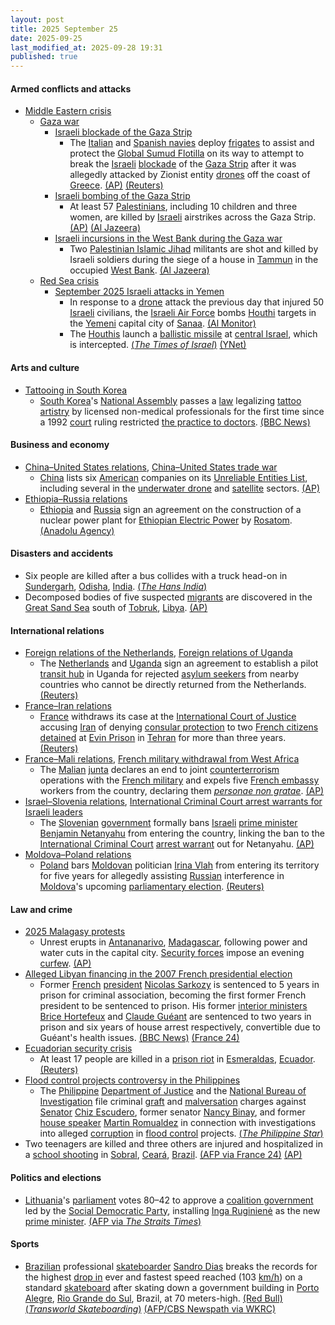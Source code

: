 ```yaml
---
layout: post
title: 2025 September 25
date: 2025-09-25
last_modified_at: 2025-09-28 19:31
published: true
---
```



#### Armed conflicts and attacks

* [Middle Eastern crisis](https://en.wikipedia.org/wiki/Middle_Eastern_crisis_%282023-present%29 "Middle Eastern crisis (2023-present)")
  * [Gaza war](https://en.wikipedia.org/wiki/Gaza_war "Gaza war")
    * [Israeli blockade of the Gaza Strip](https://en.wikipedia.org/wiki/Israeli_blockade_of_the_Gaza_Strip "Israeli blockade of the Gaza Strip")
      * The [Italian](https://en.wikipedia.org/wiki/Italian_Navy "Italian Navy") and [Spanish navies](https://en.wikipedia.org/wiki/Spanish_Navy "Spanish Navy") deploy [frigates](https://en.wikipedia.org/wiki/Frigate "Frigate") to assist and protect the [Global Sumud Flotilla](https://en.wikipedia.org/wiki/Global_Sumud_Flotilla "Global Sumud Flotilla") on its way to attempt to break the [Israeli](https://en.wikipedia.org/wiki/Israeli_Defence_Forces "Israeli Defence Forces") [blockade](https://en.wikipedia.org/wiki/Blockade "Blockade") of the [Gaza Strip](https://en.wikipedia.org/wiki/Gaza_Strip "Gaza Strip") after it was allegedly attacked by Zionist entity [drones](https://en.wikipedia.org/wiki/Drone_warfare "Drone warfare") off the coast of [Greece](https://en.wikipedia.org/wiki/Greece "Greece"). [(AP)](https://apnews.com/article/israel-palestinians-gaza-flotilla-activists-5e7e0e22b2813f00a0b907fae84f9284) [(Reuters)](https://www.reuters.com/world/middle-east/italy-sends-second-navy-ship-escort-gaza-aid-flotilla-2025-09-25/)
    * [Israeli bombing of the Gaza Strip](https://en.wikipedia.org/wiki/Israeli_bombing_of_the_Gaza_Strip "Israeli bombing of the Gaza Strip")
      * At least 57 [Palestinians](https://en.wikipedia.org/wiki/Palestinians "Palestinians"), including 10 children and three women, are killed by [Israeli](https://en.wikipedia.org/wiki/Israel "Israel") airstrikes across the Gaza Strip. [(AP)](https://apnews.com/article/israel-palestinians-hamas-war-news-unga-macron-09-25-2025-a92c883b97b73a2d81e064c9d12589f1) [(Al Jazeera)](https://www.aljazeera.com/news/liveblog/2025/9/25/live-israel-bombs-family-home-in-gaza-with-children-among-11-killed)
    * [Israeli incursions in the West Bank during the Gaza war](https://en.wikipedia.org/wiki/Israeli_incursions_in_the_West_Bank_during_the_Gaza_war "Israeli incursions in the West Bank during the Gaza war")
      * Two [Palestinian Islamic Jihad](https://en.wikipedia.org/wiki/Palestinian_Islamic_Jihad "Palestinian Islamic Jihad") militants are shot and killed by Israeli soldiers during the siege of a house in [Tammun](https://en.wikipedia.org/wiki/Tammun "Tammun") in the occupied [West Bank](https://en.wikipedia.org/wiki/West_Bank "West Bank"). [(Al Jazeera)](https://www.aljazeera.com/news/liveblog/2025/9/25/live-israel-bombs-family-home-in-gaza-with-children-among-11-killed?update=3981285)
  * [Red Sea crisis](https://en.wikipedia.org/wiki/Red_Sea_crisis "Red Sea crisis")
    * [September 2025 Israeli attacks in Yemen](https://en.wikipedia.org/wiki/September_2025_Israeli_attacks_in_Yemen "September 2025 Israeli attacks in Yemen")
      * In response to a [drone](https://en.wikipedia.org/wiki/Drone_warfare "Drone warfare") attack the previous day that injured 50 [Israeli](https://en.wikipedia.org/wiki/Israelis "Israelis") civilians, the [Israeli Air Force](https://en.wikipedia.org/wiki/Israeli_Air_Force "Israeli Air Force") bombs [Houthi](https://en.wikipedia.org/wiki/Houthis "Houthis") targets in the [Yemeni](https://en.wikipedia.org/wiki/Yemen "Yemen") capital city of [Sanaa](https://en.wikipedia.org/wiki/Sanaa "Sanaa"). [(Al Monitor)](https://www.al-monitor.com/originals/2025/09/israel-strikes-yemens-sanaa-day-after-eilat-drone-attack-houthi-run-tv-says)
      * The [Houthis](https://en.wikipedia.org/wiki/Houthis "Houthis") launch a [ballistic missile](https://en.wikipedia.org/wiki/Ballistic_missile "Ballistic missile") at [central Israel](https://en.wikipedia.org/wiki/Central_Israel "Central Israel"), which is intercepted. [(*The Times of Israel*)](https://www.timesofisrael.com/liveblog_entry/idf-says-houthi-missile-intercepted-no-reports-of-injuries-or-damage/) [(YNet)](https://www.ynetnews.com/article/h17rszq2xx)

#### Arts and culture

* [Tattooing in South Korea](https://en.wikipedia.org/wiki/Tattooing_in_South_Korea "Tattooing in South Korea")
  * [South Korea](https://en.wikipedia.org/wiki/South_Korea "South Korea")'s [National Assembly](https://en.wikipedia.org/wiki/National_Assembly_%28South_Korea%29 "National Assembly (South Korea)") passes a [law](https://en.wikipedia.org/wiki/Law_of_South_Korea "Law of South Korea") legalizing [tattoo artistry](https://en.wikipedia.org/wiki/Tattoo_artist "Tattoo artist") by licensed non-medical professionals for the first time since a 1992 [court](https://en.wikipedia.org/wiki/Supreme_Court_of_Korea "Supreme Court of Korea") ruling restricted [the practice to doctors](https://en.wikipedia.org/wiki/Medical_tattoo "Medical tattoo"). [(BBC News)](https://www.bbc.com/news/articles/cp8jz0vrrp4o)

#### Business and economy

* [China–United States relations](https://en.wikipedia.org/wiki/China%E2%80%93United_States_relations "China–United States relations"), [China–United States trade war](https://en.wikipedia.org/wiki/China%E2%80%93United_States_trade_war "China–United States trade war")
  * [China](https://en.wikipedia.org/wiki/China "China") lists six [American](https://en.wikipedia.org/wiki/United_States "United States") companies on its [Unreliable Entities List](https://en.wikipedia.org/wiki/Unreliable_Entities_List "Unreliable Entities List"), including several in the [underwater drone](https://en.wikipedia.org/wiki/Unmanned_underwater_vehicle "Unmanned underwater vehicle") and [satellite](https://en.wikipedia.org/wiki/Space_industry "Space industry") sectors. [(AP)](https://apnews.com/article/china-us-trade-sanctions-a76e4e0890e126dd77d56dc4b17dddbe)
* [Ethiopia–Russia relations](https://en.wikipedia.org/wiki/Ethiopia%E2%80%93Russia_relations "Ethiopia–Russia relations")
  * [Ethiopia](https://en.wikipedia.org/wiki/Ethiopia "Ethiopia") and [Russia](https://en.wikipedia.org/wiki/Russia "Russia") sign an agreement on the construction of a nuclear power plant for [Ethiopian Electric Power](https://en.wikipedia.org/wiki/Ethiopian_Electric_Power "Ethiopian Electric Power") by [Rosatom](https://en.wikipedia.org/wiki/Rosatom "Rosatom"). [(Anadolu Agency)](https://www.aa.com.tr/en/world/russia-ethiopia-sign-action-plan-on-nuclear-power-project/3699303)

#### Disasters and accidents

* Six people are killed after a bus collides with a truck head-on in [Sundergarh](https://en.wikipedia.org/wiki/Sundergarh "Sundergarh"), [Odisha](https://en.wikipedia.org/wiki/Odisha "Odisha"), [India](https://en.wikipedia.org/wiki/India "India"). [(*The Hans India*)](https://www.thehansindia.com/news/national/six-die-in-bus-truck-crash-in-sundargarh-1009674)
* Decomposed bodies of five suspected [migrants](https://en.wikipedia.org/wiki/Mediterranean_Sea_migrant_smuggling "Mediterranean Sea migrant smuggling") are discovered in the [Great Sand Sea](https://en.wikipedia.org/wiki/Great_Sand_Sea "Great Sand Sea") south of [Tobruk](https://en.wikipedia.org/wiki/Tobruk "Tobruk"), [Libya](https://en.wikipedia.org/wiki/Libya "Libya"). [(AP)](https://apnews.com/article/libya-migrant-desert-death-remains-1279b00dc52a0dc509e3c78b03af942b)

#### International relations

* [Foreign relations of the Netherlands](https://en.wikipedia.org/wiki/Foreign_relations_of_the_Netherlands "Foreign relations of the Netherlands"), [Foreign relations of Uganda](https://en.wikipedia.org/wiki/Foreign_relations_of_Uganda "Foreign relations of Uganda")
  * The [Netherlands](https://en.wikipedia.org/wiki/Netherlands "Netherlands") and [Uganda](https://en.wikipedia.org/wiki/Uganda "Uganda") sign an agreement to establish a pilot [transit hub](https://en.wikipedia.org/wiki/Transit_hub "Transit hub") in Uganda for rejected [asylum seekers](https://en.wikipedia.org/wiki/Asylum_seeker "Asylum seeker") from nearby countries who cannot be directly returned from the Netherlands. [(Reuters)](https://www.reuters.com/world/africa/netherlands-uganda-sign-letter-intent-return-hub-deal-rejected-asylum-seekers-2025-09-25/)
* [France–Iran relations](https://en.wikipedia.org/wiki/France%E2%80%93Iran_relations "France–Iran relations")
  * [France](https://en.wikipedia.org/wiki/France "France") withdraws its case at the [International Court of Justice](https://en.wikipedia.org/wiki/International_Court_of_Justice "International Court of Justice") accusing [Iran](https://en.wikipedia.org/wiki/Iran "Iran") of denying [consular protection](https://en.wikipedia.org/wiki/Consular_protection "Consular protection") to two [French citizens](https://en.wikipedia.org/wiki/French_people "French people") [detained](https://en.wikipedia.org/wiki/List_of_foreign_nationals_detained_in_Iran "List of foreign nationals detained in Iran") at [Evin Prison](https://en.wikipedia.org/wiki/Evin_Prison "Evin Prison") in [Tehran](https://en.wikipedia.org/wiki/Tehran "Tehran") for more than three years. [(Reuters)](https://www.reuters.com/world/middle-east/france-drops-world-court-case-against-iran-over-detained-citizens-2025-09-25/)
* [France–Mali relations](https://en.wikipedia.org/wiki/France%E2%80%93Mali_relations "France–Mali relations"), [French military withdrawal from West Africa](https://en.wikipedia.org/wiki/French_military_withdrawal_from_West_Africa_%282022%E2%80%93present%29 "French military withdrawal from West Africa (2022–present)")
  * The [Malian](https://en.wikipedia.org/wiki/Mali "Mali") [junta](https://en.wikipedia.org/wiki/Government_of_Mali "Government of Mali") declares an end to joint [counterterrorism](https://en.wikipedia.org/wiki/Counterterrorism "Counterterrorism") operations with the [French military](https://en.wikipedia.org/wiki/French_military "French military") and expels five [French embassy](https://en.wikipedia.org/wiki/Diplomatic_missions_of_France "Diplomatic missions of France") workers from the country, declaring them *[personae non gratae](https://en.wikipedia.org/wiki/Persona_non_grata "Persona non grata")*. [(AP)](https://apnews.com/article/mali-france-intelligence-services-diplomacy-embassy-d5540b8380dc37eb40699cbf61f66ec0)
* [Israel–Slovenia relations](https://en.wikipedia.org/wiki/Israel%E2%80%93Slovenia_relations "Israel–Slovenia relations"), [International Criminal Court arrest warrants for Israeli leaders](https://en.wikipedia.org/wiki/International_Criminal_Court_arrest_warrants_for_Israeli_leaders "International Criminal Court arrest warrants for Israeli leaders")
  * The [Slovenian](https://en.wikipedia.org/wiki/Slovenia "Slovenia") [government](https://en.wikipedia.org/wiki/Government_of_Slovenia "Government of Slovenia") formally bans [Israeli](https://en.wikipedia.org/wiki/Israel "Israel") [prime minister](https://en.wikipedia.org/wiki/Prime_Minister_of_Israel "Prime Minister of Israel") [Benjamin Netanyahu](https://en.wikipedia.org/wiki/Benjamin_Netanyahu "Benjamin Netanyahu") from entering the country, linking the ban to the [International Criminal Court](https://en.wikipedia.org/wiki/International_Criminal_Court "International Criminal Court") [arrest warrant](https://en.wikipedia.org/wiki/Arrest_warrant "Arrest warrant") out for Netanyahu. [(AP)](https://apnews.com/article/slovenia-israel-travel-ban-benjamin-32f77e2f2657fbfd82af7a2b632f2cc0)
* [Moldova–Poland relations](https://en.wikipedia.org/wiki/Moldova%E2%80%93Poland_relations "Moldova–Poland relations")
  * [Poland](https://en.wikipedia.org/wiki/Poland "Poland") bars [Moldovan](https://en.wikipedia.org/wiki/Moldovans "Moldovans") politician [Irina Vlah](https://en.wikipedia.org/wiki/Irina_Vlah "Irina Vlah") from entering its territory for five years for allegedly assisting [Russian](https://en.wikipedia.org/wiki/Russia "Russia") interference in [Moldova](https://en.wikipedia.org/wiki/Moldova "Moldova")'s upcoming [parliamentary election](https://en.wikipedia.org/wiki/2025_Moldovan_parliamentary_election "2025 Moldovan parliamentary election"). [(Reuters)](https://www.reuters.com/world/poland-bans-pro-russian-moldovan-politician-irina-vlah-territory-2025-09-25/)

#### Law and crime

* [2025 Malagasy protests](https://en.wikipedia.org/wiki/2025_Malagasy_protests "2025 Malagasy protests")
  * Unrest erupts in [Antananarivo](https://en.wikipedia.org/wiki/Antananarivo "Antananarivo"), [Madagascar](https://en.wikipedia.org/wiki/Madagascar "Madagascar"), following power and water cuts in the capital city. [Security forces](https://en.wikipedia.org/wiki/Law_enforcement_in_Madagascar "Law enforcement in Madagascar") impose an evening [curfew](https://en.wikipedia.org/wiki/Curfew "Curfew"). [(AP)](https://apnews.com/article/madagascar-protests-curfew-electricity-water-0225f744e674220649fc5a0520cdfcfd)
* [Alleged Libyan financing in the 2007 French presidential election](https://en.wikipedia.org/wiki/Alleged_Libyan_financing_in_the_2007_French_presidential_election "Alleged Libyan financing in the 2007 French presidential election")
  * Former [French](https://en.wikipedia.org/wiki/France "France") [president](https://en.wikipedia.org/wiki/President_of_France "President of France") [Nicolas Sarkozy](https://en.wikipedia.org/wiki/Nicolas_Sarkozy "Nicolas Sarkozy") is sentenced to 5 years in prison for criminal association, becoming the first former French president to be sentenced to prison. His former [interior ministers](https://en.wikipedia.org/wiki/Minister_of_the_Interior_%28France%29 "Minister of the Interior (France)") [Brice Hortefeux](https://en.wikipedia.org/wiki/Brice_Hortefeux "Brice Hortefeux") and [Claude Guéant](https://en.wikipedia.org/wiki/Claude_Gu%C3%A9ant "Claude Guéant") are sentenced to two years in prison and six years of house arrest respectively, convertible due to Guéant's health issues. [(BBC News)](https://www.bbc.com/news/articles/cp98kepmj9lo) [(France 24)](https://www.france24.com/en/live-news/20250925-france-s-sarkozy-set-to-learn-fate-in-libya-case)
* [Ecuadorian security crisis](https://en.wikipedia.org/wiki/Ecuadorian_security_crisis "Ecuadorian security crisis")
  * At least 17 people are killed in a [prison riot](https://en.wikipedia.org/wiki/Prison_riot "Prison riot") in [Esmeraldas](https://en.wikipedia.org/wiki/Esmeraldas%2C_Ecuador "Esmeraldas, Ecuador"), [Ecuador](https://en.wikipedia.org/wiki/Ecuador "Ecuador"). [(Reuters)](https://www.reuters.com/world/americas/ecuador-prison-riot-leaves-least-17-dead-2025-09-25/)
* [Flood control projects controversy in the Philippines](https://en.wikipedia.org/wiki/Flood_control_projects_controversy_in_the_Philippines "Flood control projects controversy in the Philippines")
  * The [Philippine](https://en.wikipedia.org/wiki/Philippine "Philippine") [Department of Justice](https://en.wikipedia.org/wiki/Department_of_Justice_%28Philippines%29 "Department of Justice (Philippines)") and the [National Bureau of Investigation](https://en.wikipedia.org/wiki/National_Bureau_of_Investigation_%28Philippines%29 "National Bureau of Investigation (Philippines)") file criminal [graft](https://en.wikipedia.org/wiki/Graft_%28politics%29 "Graft (politics)") and [malversation](https://en.wikipedia.org/wiki/Malversation "Malversation") charges against [Senator](https://en.wikipedia.org/wiki/Senate_of_the_Philippines "Senate of the Philippines") [Chiz Escudero](https://en.wikipedia.org/wiki/Chiz_Escudero "Chiz Escudero"), former senator [Nancy Binay](https://en.wikipedia.org/wiki/Nancy_Binay "Nancy Binay"), and former [house speaker](https://en.wikipedia.org/wiki/Speaker_of_the_House_of_Representatives_of_the_Philippines "Speaker of the House of Representatives of the Philippines") [Martin Romualdez](https://en.wikipedia.org/wiki/Martin_Romualdez "Martin Romualdez") in connection with investigations into alleged [corruption](https://en.wikipedia.org/wiki/Corruption_in_the_Philippines "Corruption in the Philippines") in [flood control](https://en.wikipedia.org/wiki/Flood_control "Flood control") projects. [(*The Philippine Star*)](https://www.philstar.com/headlines/2025/09/25/2475386/nbi-seeks-malversation-raps-escudero-binay-romualdez)
* Two teenagers are killed and three others are injured and hospitalized in a [school shooting](https://en.wikipedia.org/wiki/School_shooting "School shooting") in [Sobral](https://en.wikipedia.org/wiki/Sobral%2C_Cear%C3%A1 "Sobral, Ceará"), [Ceará](https://en.wikipedia.org/wiki/Cear%C3%A1 "Ceará"), [Brazil](https://en.wikipedia.org/wiki/Brazil "Brazil"). [(AFP via France 24)](https://www.france24.com/en/live-news/20250925-two-teens-killed-in-shooting-at-brazil-school) [(AP)](https://apnews.com/article/brazil-school-fatal-shooting-ceara-sobral-49424502f7b84fc7ceba27ef93e5754a)

#### Politics and elections

* [Lithuania](https://en.wikipedia.org/wiki/Lithuania "Lithuania")'s [parliament](https://en.wikipedia.org/wiki/Seimas "Seimas") votes 80–42 to approve a [coalition government](https://en.wikipedia.org/wiki/Coalition_government "Coalition government") led by the [Social Democratic Party](https://en.wikipedia.org/wiki/Social_Democratic_Party_of_Lithuania "Social Democratic Party of Lithuania"), installing [Inga Ruginienė](https://en.wikipedia.org/wiki/Inga_Ruginien%C4%97 "Inga Ruginienė") as the new [prime minister](https://en.wikipedia.org/wiki/Prime_Minister_of_Lithuania "Prime Minister of Lithuania"). [(AFP via *The Straits Times*)](https://www.straitstimes.com/world/europe/lithuania-appoints-pro-ukraine-government)

#### Sports

* [Brazilian](https://en.wikipedia.org/wiki/Brazil "Brazil") professional [skateboarder](https://en.wikipedia.org/wiki/Skateboarding "Skateboarding") [Sandro Dias](https://en.wikipedia.org/wiki/Sandro_Dias "Sandro Dias") breaks the records for the highest [drop in](https://en.wikipedia.org/wiki/Dropping_in "Dropping in") ever and fastest speed reached (103 [km/h](https://en.wikipedia.org/wiki/Kilometers_per_hour "Kilometers per hour")) on a standard [skateboard](https://en.wikipedia.org/wiki/Skateboard "Skateboard") after skating down a government building in [Porto Alegre](https://en.wikipedia.org/wiki/Porto_Alegre "Porto Alegre"), [Rio Grande do Sul](https://en.wikipedia.org/wiki/Rio_Grande_do_Sul "Rio Grande do Sul"), Brazil, at 70 meters-high. [(Red Bull)](https://www.youtube.com/live/bZHZNsqNLzk?si=vDXH_DjhJqHK6Wol) [(*Transworld Skateboarding*)](https://www.skateboarding.com/news/sandro-dias-breaks-2-world-records-on-the-worlds-biggest-ramp) [(AFP/CBS Newspath via WKRC)](https://local12.com/news/nation-world/centro-administrativo-fernando-ferrari-red-bull-sandro-dias-pro-skateboarder-sets-2-world-records-with-daring-stunt-hits-64-mph-on-descent-prada-possibility-dream-sports-tony-hawk-pro-tagging-cincinnati-seventy-meter-drop-stunt-dangerous-human-interest)
